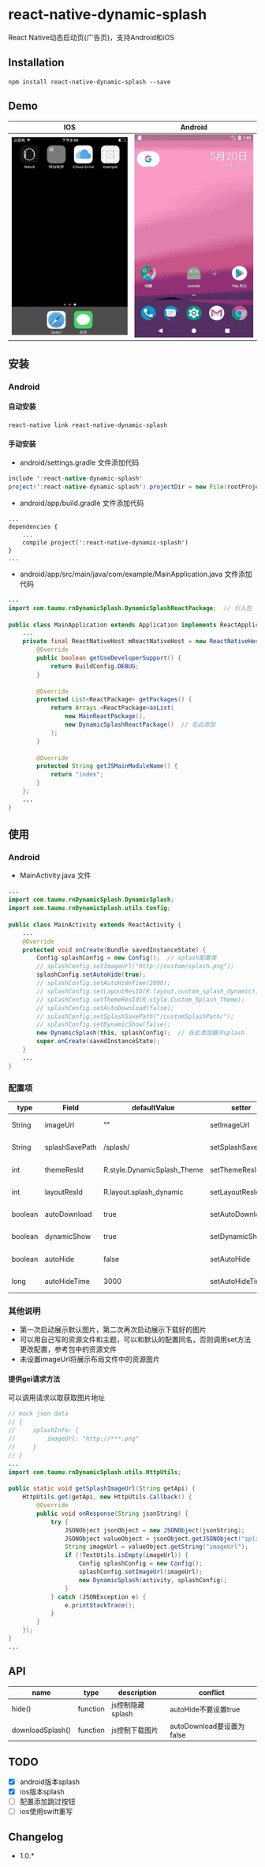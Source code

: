 # react-native-dynamic-splash
React Native动态启动页(广告页)，支持Android和iOS

## Installation
```
npm install react-native-dynamic-splash --save
```

## Demo
| IOS | Android|
| --- | ------- |
| ![IOS](./demo.ios.gif) | ![Android](./demo.android.gif) |

## 安装

### Android

#### 自动安装
`react-native link react-native-dynamic-splash`

#### 手动安装
- android/settings.gradle 文件添加代码
```java
include ':react-native-dynamic-splash'
project(':react-native-dynamic-splash').projectDir = new File(rootProject.projectDir, '../node_modules/react-native-dynamic-splash/android')
```

- android/app/build.gradle 文件添加代码
```
...
dependencies {
    ...
    compile project(':react-native-dynamic-splash')
}
...
```

- android/app/src/main/java/com/example/MainApplication.java 文件添加代码
```java
...
import com.taumu.rnDynamicSplash.DynamicSplashReactPackage;  // 引入包

public class MainApplication extends Application implements ReactApplication {
    ...
    private final ReactNativeHost mReactNativeHost = new ReactNativeHost(this) {
        @Override
        public boolean getUseDeveloperSupport() {
            return BuildConfig.DEBUG;
        }

        @Override
        protected List<ReactPackage> getPackages() {
            return Arrays.<ReactPackage>asList(
                new MainReactPackage(),
                new DynamicSplashReactPackage()  // 在此添加
            );
        }

        @Override
        protected String getJSMainModuleName() {
            return "index";
        }
    };
    ...
}
```

## 使用

### Android
- MainActivity.java 文件
```java
...
import com.taumu.rnDynamicSplash.DynamicSplash;
import com.taumu.rnDynamicSplash.utils.Config;

public class MainActivity extends ReactActivity {
    ...
    @Override
    protected void onCreate(Bundle savedInstanceState) {
        Config splashConfig = new Config();  // splash配置类
        // splashConfig.setImageUrl("http://custom/splash.png");
        splashConfig.setAutoHide(true);
        // splashConfig.setAutoHideTime(2000);
        // splashConfig.setLayoutResID(R.layout.custom_splash_dynamic);
        // splashConfig.setThemeResId(R.style.Custom_Splash_Theme);
        // splashConfig.setAutoDownload(false);
        // splashConfig.setSplashSavePath("/customSplashPath/");
        // splashConfig.setDynamicShow(false);
        new DynamicSplash(this, splashConfig);  // 在此添加展示splash
        super.onCreate(savedInstanceState);
    }
    ...
}
```

### 配置项
| type | Field | defaultValue | setter | description |
| ---- | ----- | ------------ | ------ | ----------- |
| String | imageUrl | "" | setImageUrl | 下载图片地址 |
| String | splashSavePath | /splash/ | setSplashSavePath | 保存图片地址 |
| int | themeResId | R.style.DynamicSplash_Theme | setThemeResId | 使用主题资源id |
| int | layoutResId | R.layout.splash_dynamic | setLayoutResId | 使用布局文件资源id |
| boolean | autoDownload | true | setAutoDownload | 是否自动下载 |
| boolean | dynamicShow | true | setDynamicShow | 是否展示下载的图片 |
| boolean | autoHide | false | setAutoHide | 是否自动隐藏 |
| long | autoHideTime | 3000 | setAutoHideTime | 自动隐藏时间 |

### 其他说明
- 第一次启动展示默认图片，第二次再次启动展示下载好的图片
- 可以用自己写的资源文件和主题，可以和默认的配置同名，否则调用set方法更改配置，参考包中的资源文件
- 未设置imageUrl将展示布局文件中的资源图片

#### 提供gei请求方法
可以调用请求以取获取图片地址
```java
// mock json data
// {
//     splashInfo: {
//         imageUrl: "http://***.png"
//     }
// }
...
import com.taumu.rnDynamicSplash.utils.HttpUtils;

public static void getSplashImageUrl(String getApi) {
    HttpUtils.get(getApi, new HttpUtils.Callback() {
        @Override
        public void onResponse(String jsonString) {
            try {
                JSONObject jsonObject = new JSONObject(jsonString);
                JSONObject valueObject = jsonObject.getJSONObject("splashInfo");
                String imageUrl = valueObject.getString("imageUrl");
                if (!TextUtils.isEmpty(imageUrl)) {
                    Config splashConfig = new Config();
                    splashConfig.setImageUrl(imageUrl);
                    new DynamicSplash(activity, splashConfig);
                }
            } catch (JSONException e) {
                e.printStackTrace();
            }
        }
    });
}
...
```

## API
| name | type | description | conflict |
| ---- | ---- | ----------- | -------- |
| hide() | function | js控制隐藏splash | autoHide不要设置true |
| downloadSplash() | function | js控制下载图片 | autoDownload要设置为false |

## TODO
- [x] android版本splash
- [x] ios版本splash
- [ ] 配置添加跳过按钮
- [ ] ios使用swift重写

## Changelog
- 1.0.*

